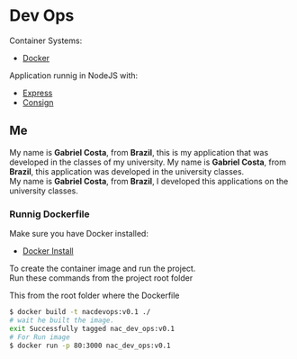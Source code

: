 # Dev Ops

Container Systems:
- [Docker](https://www.docker.com/)

Application runnig in NodeJS with:
- [Express](http://expressjs.com/)
- [Consign](https://www.npmjs.com/package/consign)

## Me
My name is **Gabriel Costa**, from **Brazil**, this is my application that was developed in the classes of my university.
My name is **Gabriel Costa**, from **Brazil**, this application was developed in the university classes.    
My name is **Gabriel Costa**, from **Brazil**, I developed this applications on the university classes.

### Runnig Dockerfile
Make sure you have Docker installed:
- [Docker Install](https://docs.docker.com/engine/installation/)

To create the container image and run the project.  
Run these commands from the project root folder

This from the root folder where the Dockerfile  
```sh
$ docker build -t nacdevops:v0.1 ./
# wait he built the image.
exit Successfully tagged nac_dev_ops:v0.1
# For Run image
$ docker run -p 80:3000 nac_dev_ops:v0.1
```
